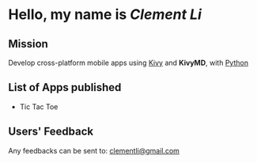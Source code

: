 # Hello, my name is *Clement Li*

## Mission
Develop cross-platform mobile apps using [Kivy](https://kivy.org/) and **KivyMD**, with [Python](https://www.python.org/)

## List of Apps published
- Tic Tac Toe

## Users' Feedback
Any feedbacks can be sent to: <clementli@gmail.com>
